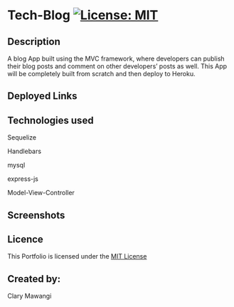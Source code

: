 # Tech-Blog [![License: MIT](https://img.shields.io/badge/License-MIT-yellow.svg)](https://opensource.org/licenses/MIT)

## Description

A blog App built using the MVC framework, where developers can publish their blog posts and comment on other developers’ posts as well. This App will be completely built from scratch and then deploy to Heroku.

## Deployed Links

## Technologies used

Sequelize

Handlebars

mysql

express-js

Model-View-Controller


## Screenshots

## Licence

This Portfolio is licensed under the [MIT License](./LICENSE)

## Created by:

Clary Mawangi




